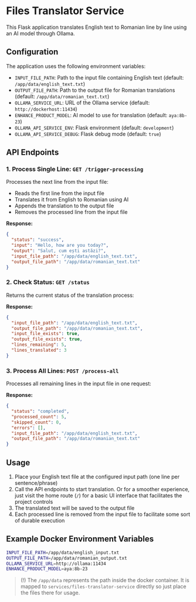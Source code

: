 # Files Translator Service

This Flask application translates English text to Romanian line by line using an AI model through Ollama.

## Configuration

The application uses the following environment variables:

- `INPUT_FILE_PATH`: Path to the input file containing English text (default: `/app/data/english_text.txt`)
- `OUTPUT_FILE_PATH`: Path to the output file for Romanian translations (default: `/app/data/romanian_text.txt`)
- `OLLAMA_SERVICE_URL`: URL of the Ollama service (default: `http://dockerhost:11434`)
- `ENHANCE_PRODUCT_MODEL`: AI model to use for translation (default: `aya:8b-23`)
- `OLLAMA_API_SERVICE_ENV`: Flask environment (default: `development`)
- `OLLAMA_API_SERVICE_DEBUG`: Flask debug mode (default: `true`)

## API Endpoints

### 1. Process Single Line: `GET /trigger-processing`

Processes the next line from the input file:

- Reads the first line from the input file
- Translates it from English to Romanian using AI
- Appends the translation to the output file
- Removes the processed line from the input file

**Response:**

```json
{
  "status": "success",
  "input": "Hello, how are you today?",
  "output": "Salut, cum ești astăzi?",
  "input_file_path": "/app/data/english_text.txt",
  "output_file_path": "/app/data/romanian_text.txt"
}
```

### 2. Check Status: `GET /status`

Returns the current status of the translation process:

**Response:**

```json
{
  "input_file_path": "/app/data/english_text.txt",
  "output_file_path": "/app/data/romanian_text.txt",
  "input_file_exists": true,
  "output_file_exists": true,
  "lines_remaining": 5,
  "lines_translated": 3
}
```

### 3. Process All Lines: `POST /process-all`

Processes all remaining lines in the input file in one request:

**Response:**

```json
{
  "status": "completed",
  "processed_count": 5,
  "skipped_count": 0,
  "errors": [],
  "input_file_path": "/app/data/english_text.txt",
  "output_file_path": "/app/data/romanian_text.txt"
}
```

## Usage

1. Place your English text file at the configured input path (one line per sentence/phrase)
2. Call the API endpoints to start translation. Or for a smoother experience, just visit the home route (`/`) for a basic UI interface that facilitates the project controls
3. The translated text will be saved to the output file
4. Each processed line is removed from the input file to facilitate some sort of durable execution

## Example Docker Environment Variables

```bash
INPUT_FILE_PATH=/app/data/english_input.txt
OUTPUT_FILE_PATH=/app/data/romanian_output.txt
OLLAMA_SERVICE_URL=http://ollama:11434
ENHANCE_PRODUCT_MODEL=aya:8b-23
```

> (!) The `/app/data` represents the path inside the docker container. It is mapped to `services/files-translator-service` directly so just place the files there for usage.
